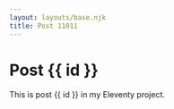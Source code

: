```yaml
---
layout: layouts/base.njk
title: Post 11011
---
```


# Post {{ id }}

This is post {{ id }} in my Eleventy project.
